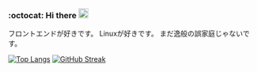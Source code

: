 
<h3>:octocat: Hi there <img src="https://github.githubassets.com/images/mona-loading-default.gif" width="20px"></h3> 

フロントエンドが好きです。
Linuxが好きです。
まだ逸般の誤家庭じゃないです。


[![Top Langs](https://github-readme-stats.vercel.app/api/top-langs/?username=ryomanden&hide_border=true&hide=java)](https://github.com/anuraghazra/github-readme-stats)
[![GitHub Streak](http://github-readme-streak-stats.herokuapp.com?user=ryomanden&hide_border=true)](https://git.io/streak-stats)
<!--
**ryomanden/ryomanden** is a ✨ _special_ ✨ repository because its `README.md` (this file) appears on your GitHub profile.

Here are some ideas to get you started:

- 🔭 I’m currently working on ...
- 🌱 I’m currently learning ...
- 👯 I’m looking to collaborate on ...
- 🤔 I’m looking for help with ...
- 💬 Ask me about ...
- 📫 How to reach me: ...
- 😄 Pronouns: ...
- ⚡ Fun fact: ...
-->
